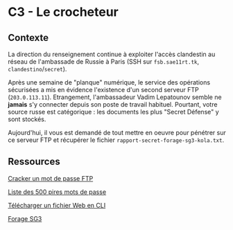 # C3 - Le crocheteur

## Contexte

La direction du renseignement continue à exploiter l'accès clandestin au réseau de l'ambassade de Russie à Paris (SSH sur ``fsb.sae11rt.tk``, ``clandestino``/``secret``). 

Après une semaine de "planque" numérique, le service des opérations sécurisées a mis en évidence l'existence d'un second serveur FTP (``203.0.113.11``). Etrangement, l'ambassadeur Vadim Lepatounov semble ne **jamais** s'y connecter depuis son poste de travail habituel. Pourtant, votre source russe est catégorique : les documents les plus "Secret Défense" y sont stockés. 

Aujourd'hui, il vous est demandé de tout mettre en oeuvre pour pénétrer sur ce serveur FTP et récupérer le fichier ``rapport-secret-forage-sg3-kola.txt``.

## Ressources

[Cracker un mot de passe FTP](https://linuxhint.com/bruteforce_ssh_ftp/)

[Liste des 500 pires mots de passe](https://github.com/danielmiessler/SecLists/blob/master/Passwords/Common-Credentials/500-worst-passwords.txt)

[Télécharger un fichier Web en CLI](https://doc.ubuntu-fr.org/wget)

[Forage SG3](https://fr.wikipedia.org/wiki/Forage_sg3)